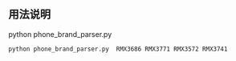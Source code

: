 ## 用法说明
python phone_brand_parser.py  <model1> <model2> <model3>
```shell
python phone_brand_parser.py  RMX3686 RMX3771 RMX3572 RMX3741

```
